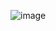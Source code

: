 ![image](https://github.com/user-attachments/assets/1c0122f2-181e-465e-b083-8c5c911ce15d) 

<div align="center">

